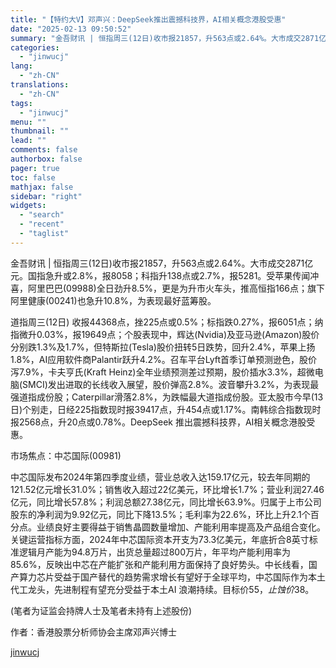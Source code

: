 ```yaml
---
title: "【特约大V】邓声兴：DeepSeek推出震撼科技界，AI相关概念港股受惠"
date: "2025-02-13 09:50:52"
summary: "金吾财讯 | 恒指周三(12日)收市报21857，升563点或2.64%。大市成交2871亿元。国指..."
categories:
  - "jinwucj"
lang:
  - "zh-CN"
translations:
  - "zh-CN"
tags:
  - "jinwucj"
menu: ""
thumbnail: ""
lead: ""
comments: false
authorbox: false
pager: true
toc: false
mathjax: false
sidebar: "right"
widgets:
  - "search"
  - "recent"
  - "taglist"
---
```


金吾财讯 | 恒指周三(12日)收市报21857，升563点或2.64%。大市成交2871亿元。国指急升或2.8%，报8058；科指升138点或2.7%，报5281。受苹果传闻冲喜，阿里巴巴(09988)全日劲升8.5%，更是为升市火车头，推高恒指166点；旗下阿里健康(00241)也急升10.8%，为表现最好蓝筹股。  
  
道指周三(12日) 收报44368点，挫225点或0.5%；标指跌0.27%，报6051点；纳指微升0.03%，报19649点；个股表现中，辉达(Nvidia)及亚马逊(Amazon)股价分别跌1.3%及1.7%，但特斯拉(Tesla)股价扭转5日跌势，回升2.4%，苹果上扬1.8%，AI应用软件商Palantir跃升4.2%。召车平台Lyft首季订单预测逊色，股价泻7.9%，卡夫亨氏(Kraft Heinz)全年业绩预测差过预期，股价插水3.3%，超微电脑(SMCI)发出进取的长线收入展望，股价弹高2.8%。波音攀升3.2%，为表现最强道指成份股；Caterpillar滑落2.8%，为跌幅最大道指成份股。亚太股市今早(13日)个别走，日经225指数现时报39417点，升454点或1.17%。南韩综合指数现时报2568点，升20点或0.78%。DeepSeek 推出震撼科技界，AI相关概念港股受惠。  
  
市场焦点：中芯国际(00981)  
  
中芯国际发布2024年第四季度业绩，营业总收入达159.17亿元，较去年同期的121.52亿元增长31.0%；销售收入超过22亿美元，环比增长1.7%；营业利润27.46亿元，同比增长57.8%；利润总额27.38亿元，同比增长63.9%。归属于上市公司股东的净利润为9.92亿元，同比下降13.5%；毛利率为22.6%，环比上升2.1个百分点。业绩良好主要得益于销售晶圆数量增加、产能利用率提高及产品组合变化。关键运营指标方面，2024年中芯国际资本开支为73.3亿美元，年底折合8英寸标准逻辑月产能为94.8万片，出货总量超过800万片，年平均产能利用率为85.6%，反映出中芯在产能扩张和产能利用方面保持了良好势头。中长线看，国产算力芯片受益于国产替代的趋势需求增长有望好于全球平均，中芯国际作为本土代工龙头，先进制程有望充分受益于本土AI 浪潮持续。目标价$55，止蚀价$38。  
  
(笔者为证监会持牌人士及笔者未持有上述股份)

作者：香港股票分析师协会主席邓声兴博士

[jinwucj](https://sky.szfiu.com/info/hk/details/266111283)
